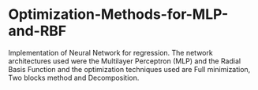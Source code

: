 # Optimization-Methods-for-MLP-and-RBF
Implementation of Neural Network for regression. The network architectures used were the Multilayer Perceptron (MLP) and the Radial Basis Function and the optimization techniques used are Full minimization, Two blocks method and Decomposition. 
